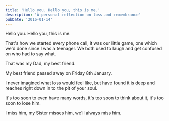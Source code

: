 ```yaml
---
title: 'Hello you. Hello you, this is me.'
description: 'A personal reflection on loss and remembrance'
pubDate: '2016-01-14'
---
```


Hello you. Hello you, this is me.

That's how we started every phone call, it was our little game, one which we'd done since I was a teenager. We both used to laugh and get confused on who had to say what.

That was my Dad, my best friend.

My best friend passed away on Friday 8th January.

I never imagined what loss would feel like, but have found it is deep and reaches right down in to the pit of your soul.

It's too soon to even have many words, it's too soon to think about it, it's too soon to lose him.

I miss him, my Sister misses him, we'll always miss him.